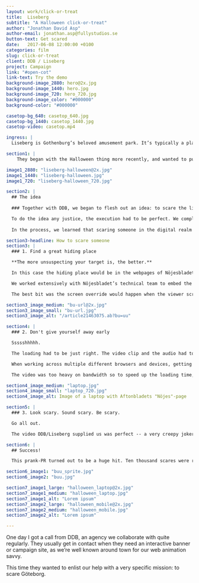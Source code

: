 ```yaml
---
layout: work/click-or-treat
title:  Liseberg
subtitle: "A Halloween click-or-treat"
author: "Jonathan David Asp"
author-email: jonathan.asp@fullystudios.se
button-text: Get scared
date:   2017-06-08 12:00:00 +0100
categories: film
slug: click-or-treat
client: DDB / Liseberg
project: Campaign
link: "#open-cot"
link-text: Try the demo
background-image_2880: hero@2x.jpg
background-image_1440: hero.jpg
background-image_720: hero_720.jpg
background-image_color: "#000000"
background-color: "#000000"

casetop-bg_640: casetop_640.jpg
casetop-bg_1440: casetop_1440.jpg
casetop-video: casetop.mp4

ingress: |
  Liseberg is Gothenburg’s beloved amusement park. It’s typically a place of cotton-candy colors, bunnies and bowties… until October rolls around. Then it’s zombies and crows and gore chambers galore.

section1: |
    They began with the Halloween thing more recently, and wanted to pull off a digital marketing stunt that would pique public interest and drive more foot traffic to the park. To do this, they were toying with the question how to make a traditional “boo!” kind of scare go digital.

image1_2880: "liseberg-halloween@2x.jpg"
image1_1440: "liseberg-halloween.jpg"
image1_720: "liseberg-halloween_720.jpg"

section2: |
  ## The idea
  
  ### Together with DDB, we began to flesh out an idea: to scare the lights out of people when they’re reading (what they think is) a normal web article and have a terrifying face/scream pop up out of nowhere. 

  To do the idea any justice, the execution had to be perfect. We completely cleared our schedules to make this thing come aaaalive. 
  
  In the process, we learned that scaring someone in the digital realm shares the same principles as in the real world. 

section3-headline: How to scare someone
section3: |
  ### 1. Find a great hiding place

  **The more unsuspecting your target is, the better.**

  In this case the hiding place would be in the webpages of Nöjesbladet, Sweden’s largest entertainment website. 

  We worked extensively with Nöjesbladet’s technical team to embed the scare-code on every article that appeared on their front page. All that was needed to trigger it was the addition of a few characters at the end of article’s URL. We covered our footprints well. 

  The best bit was the screen override would happen when the viewer scrolled halfway down, so they’d be distracted by reading when AAHHH THE HORROR!

section3_image_medium: "bu-url@2x.jpg"
section3_image_small: "bu-url.jpg"
section3_image_alt: "/article21463075.ab?bu=uu"

section4: |
  ### 2. Don't give yourself away early

  Ssssshhhhh.

  The loading had to be just right. The video clip and the audio had to come at precisely the same time -- one couldn’t come before the other. Not even a millisecond of a glitch. 

  When working across multiple different browsers and devices, getting this perfect took some doing. 

  The video was too heavy on bandwidth so to speed up the loading time, we divided the video into an image sequence and removed a few frames. This also solved the problem of display on smartphones so users wouldn’t need to press “play” to show the video. 

section4_image_medium: "laptop.jpg"
section4_image_small: "laptop_720.jpg"
section4_image_alt: Image of a laptop with Aftonbladets "Nöjes"-page

section5: |
  ### 3. Look scary. Sound scary. Be scary. 

  Go all out. 

  The video DDB/Liseberg supplied us was perfect -- a very creepy joker man accompanied by a blood-curdling scream. Surprising and scary, but not overly grotesque. For the days we were working on this project, the office resounded with shrieks around every 5 minutes. 

section6: |
  ## Success!

  This prank-PR turned out to be a huge hit. Ten thousand scares were recorded in the first 48 hours. And by the end, 200,000 people had visited -- twice more than expected. DDB & Fully even shared a prize for it, winning the Bronze Guldnyckeln. 

section6_image1: "buu_sprite.jpg"
section6_image2: "buu.jpg"

section7_image1_large: "halloween_laptop@2x.jpg"
section7_image1_medium: "halloween_laptop.jpg"
section7_image1_alt: "Lorem ipsum"
section7_image2_large: "halloween_mobile@2x.jpg"
section7_image2_medium: "halloween_mobile.jpg"
section7_image2_alt: "Lorem ipsum"

---
```

One day I got a call from DDB, an agency we collaborate with quite regularly. They usually get in contact when they need an interactive banner or campaign site, as we’re well known around town for our web animation savvy.

This time they wanted to enlist our help with a very specific mission: to scare Göteborg.
